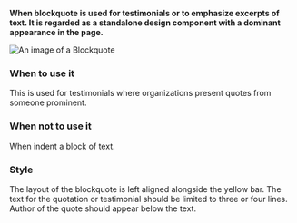 **When blockquote is used for testimonials or to emphasize excerpts of text. It is regarded as a standalone design component with a dominant appearance in the page.**

![An image of a Blockquote](https://inno-ecl.s3.amazonaws.com/media/images/EC/Blockquote/Blockquote_996-1140px.svg)

### When to use it

This is used for testimonials where organizations present quotes from someone prominent.

### When not to use it

When indent a block of text.

### Style

The layout of the blockquote is left aligned alongside the yellow bar. The text for the quotation or testimonial should be limited to three or four lines. Author of the quote should appear below the text.
